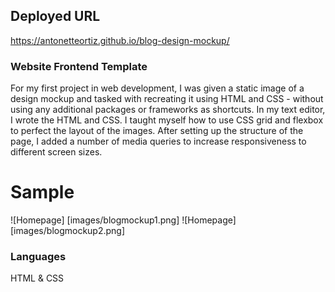 ## Deployed URL
https://antonetteortiz.github.io/blog-design-mockup/

### Website Frontend Template
For my first project in web development, I was given a static image of a design mockup and tasked with recreating it using HTML and CSS - without using any additional packages or frameworks as shortcuts. In my text editor, I wrote the HTML and CSS. I taught myself how to use CSS grid and flexbox to perfect the layout of the images. After setting up the structure of the page, I added a number of media queries to increase responsiveness to different screen sizes.

# Sample
![Homepage] [images/blogmockup1.png]
![Homepage] [images/blogmockup2.png]


### Languages
HTML & CSS
